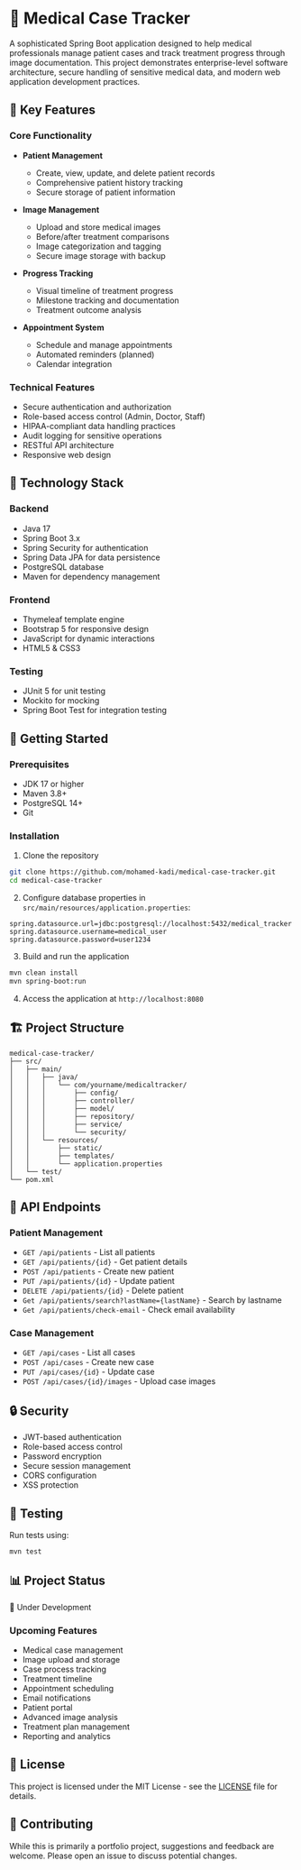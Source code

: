 # 🏥 Medical Case Tracker

A sophisticated Spring Boot application designed to help medical professionals manage patient cases and track treatment progress through image documentation. This project demonstrates enterprise-level software architecture, secure handling of sensitive medical data, and modern web application development practices.

## 🌟 Key Features

### Core Functionality
- **Patient Management**
  - Create, view, update, and delete patient records
  - Comprehensive patient history tracking
  - Secure storage of patient information

- **Image Management**
  - Upload and store medical images
  - Before/after treatment comparisons
  - Image categorization and tagging
  - Secure image storage with backup

- **Progress Tracking**
  - Visual timeline of treatment progress
  - Milestone tracking and documentation
  - Treatment outcome analysis

- **Appointment System**
  - Schedule and manage appointments
  - Automated reminders (planned)
  - Calendar integration

### Technical Features
- Secure authentication and authorization
- Role-based access control (Admin, Doctor, Staff)
- HIPAA-compliant data handling practices
- Audit logging for sensitive operations
- RESTful API architecture
- Responsive web design

## 🔧 Technology Stack

### Backend
- Java 17
- Spring Boot 3.x
- Spring Security for authentication
- Spring Data JPA for data persistence
- PostgreSQL database
- Maven for dependency management

### Frontend
- Thymeleaf template engine
- Bootstrap 5 for responsive design
- JavaScript for dynamic interactions
- HTML5 & CSS3

### Testing
- JUnit 5 for unit testing
- Mockito for mocking
- Spring Boot Test for integration testing

## 🚀 Getting Started

### Prerequisites
- JDK 17 or higher
- Maven 3.8+
- PostgreSQL 14+
- Git

### Installation

1. Clone the repository
```bash
git clone https://github.com/mohamed-kadi/medical-case-tracker.git
cd medical-case-tracker
```

2. Configure database properties in `src/main/resources/application.properties`:
```properties
spring.datasource.url=jdbc:postgresql://localhost:5432/medical_tracker
spring.datasource.username=medical_user
spring.datasource.password=user1234
```

3. Build and run the application
```bash
mvn clean install
mvn spring-boot:run
```

4. Access the application at `http://localhost:8080`

## 🏗️ Project Structure
```
medical-case-tracker/
├── src/
│   ├── main/
│   │   ├── java/
│   │   │   └── com/yourname/medicaltracker/
│   │   │       ├── config/
│   │   │       ├── controller/
│   │   │       ├── model/
│   │   │       ├── repository/
│   │   │       ├── service/
│   │   │       └── security/
│   │   └── resources/
│   │       ├── static/
│   │       ├── templates/
│   │       └── application.properties
│   └── test/
└── pom.xml
```

## 🔄 API Endpoints

### Patient Management
- `GET /api/patients` - List all patients
- `GET /api/patients/{id}` - Get patient details
- `POST /api/patients` - Create new patient
- `PUT /api/patients/{id}` - Update patient
- `DELETE /api/patients/{id}` - Delete patient
- `Get /api/patients/search?lastName={lastName}` - Search by lastname
- `Get /api/patients/check-email` - Check email availability

### Case Management
- `GET /api/cases` - List all cases
- `POST /api/cases` - Create new case
- `PUT /api/cases/{id}` - Update case
- `POST /api/cases/{id}/images` - Upload case images


## 🔒 Security

- JWT-based authentication
- Role-based access control
- Password encryption
- Secure session management
- CORS configuration
- XSS protection

## 🧪 Testing

Run tests using:
```bash
mvn test
```

## 📊 Project Status
🚧 Under Development

### Upcoming Features
- Medical case management
- Image upload and storage
- Case process tracking
- Treatment timeline
- Appointment scheduling
- Email notifications
- Patient portal
- Advanced image analysis
- Treatment plan management
- Reporting and analytics

## 📄 License
This project is licensed under the MIT License - see the [LICENSE](LICENSE) file for details.

## 🤝 Contributing
While this is primarily a portfolio project, suggestions and feedback are welcome. Please open an issue to discuss potential changes.
